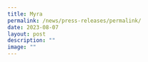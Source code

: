 ```yaml
---
title: Myra
permalink: /news/press-releases/permalink/
date: 2023-08-07
layout: post
description: ""
image: ""
---
```

